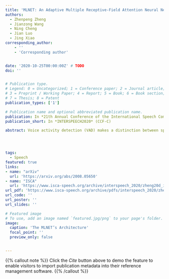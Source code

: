 ```yaml
---
title: 'MLNET: An Adaptive Multiple Receptive-Field Attention Neural Network for Voice Activity Detection'
authors:
  - Zhenpeng Zheng
  - Jianzong Wang
  - Ning Cheng
  - Jian Luo
  - Jing Xiao
corresponding_author:
    - ''
    - 'Corresponding author'


date: '2020-10-25T00:00:00Z' # TODO
doi: ''


# Publication type.
# Legend: 0 = Uncategorized; 1 = Conference paper; 2 = Journal article;
# 3 = Preprint / Working Paper; 4 = Report; 5 = Book; 6 = Book section;
# 7 = Thesis; 8 = Patent
publication_types: ['1']

# Publication name and optional abbreviated publication name.
publication: In *21th Annual Conference of the International Speech Communication Association*
publication_short: In *INTERSPEECH2020* (CCF-C)

abstract: Voice activity detection (VAD) makes a distinction between speech and non-speech and its performance is of crucial importance for speech based services. Recently, deep neural network (DNN)-based VADs have achieved better performance than conventional signal processing methods. The existed DNN-based models always handcrafted a fixed window to make use of the contextual speech information to improve the performance of VAD. However, the fixed window of contextual speech information can’t handle various unpredictable noise environments and highlight the critical speech information to VAD task. In order to solve this problem, this paper proposed an adaptive multiple receptive-field attention neural network, called MLNET, to finish VAD task. The MLNET leveraged multi-branches to extract multiple contextual speech information and investigated an effective attention block to weight the most crucial parts of the context for final classification. Experiments in real-world scenarios demonstrated that the proposed MLNET-based model outperformed other baselines.




tags:
  - Speech
featured: true
links:
- name: "arXiv"
  url: 'https://arxiv.org/abs/2008.05650'
- name: "ISCA"
  url: 'https://www.isca-speech.org/archive/interspeech_2020/zheng20d_interspeech.html'
url_pdf: 'https://www.isca-speech.org/archive/pdfs/interspeech_2020/zheng20d_interspeech.pdf'
url_code: ''
url_poster: ''
url_slides: ''

# Featured image
# To use, add an image named `featured.jpg/png` to your page's folder.
image:
  caption: 'The MLNET’s Architecture'
  focal_point: ''
  preview_only: false


---
```


{{% callout note %}}
Click the _Cite_ button above to demo the feature to enable visitors to import publication metadata into their reference management software.
{{% /callout %}}

